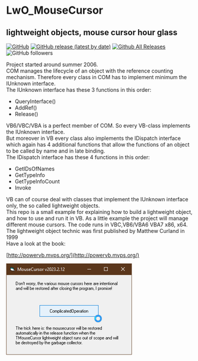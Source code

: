 # LwO_MouseCursor  
## lightweight objects, mouse cursor hour glass  

[![GitHub](https://img.shields.io/github/license/OlimilO1402/LwO_MouseCursor?style=plastic)](https://github.com/OlimilO1402/LwO_MouseCursor/blob/master/LICENSE) 
[![GitHub release (latest by date)](https://img.shields.io/github/v/release/OlimilO1402/LwO_MouseCursor?style=plastic)](https://github.com/OlimilO1402/LwO_MouseCursor/releases/latest)
[![Github All Releases](https://img.shields.io/github/downloads/OlimilO1402/LwO_MouseCursor/total.svg)](https://github.com/OlimilO1402/LwO_MouseCursor/releases/download/v2023.2.12/LwOMouseCursor_v2023.2.12.zip)
![GitHub followers](https://img.shields.io/github/followers/OlimilO1402?style=social)

Project started around summer 2006.  
COM manages the lifecycle of an object with the reference counting mechanism. Therefore every class in COM has to implement minimum the IUnknown interface.  
The IUnknown interface has these 3 functions in this order:  
* QueryInterface()  
* AddRef()  
* Release()  
  
VB6/VBC/VBA is a perfect member of COM. So every VB-class implements the IUnknown interface.  
But moreover in VB every class also implements the IDispatch interface which again has 4 additional functions that allow the functions of an object to be called by name and in late binding.  
The IDispatch interface has these 4 functions in this order:  
* GetIDsOfNames  
* GetTypeInfo  
* GetTypeInfoCount  
* Invoke  
  
VB can of course deal with classes that implement the IUnknown interface only, the so called lightweight objects.  
This repo is a small example for explaining how to build a lightweight object, and how to use and run it in VB. 
As a little example the project will manage different mouse cursors. The code runs in VBC,VB6/VBA6 VBA7 x86, x64.  
The lightweight object technic was first published by Matthew Curland in 1999  
Have a look at the book:  

[http://powervb.mvps.org/](http://powervb.mvps.org/)  

![LwO_MouseCursor Image](Resources/LwOMouseCursor.png "LwOMouseCursor Image")
